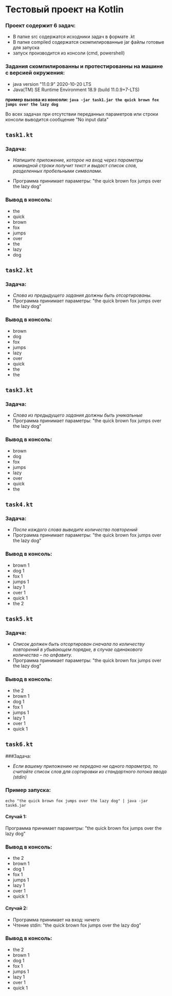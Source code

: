 # Тестовый проект на Kotlin

### Проект содержит 6 задач:
* В папке src содержатся исходники задач в формате .kt
* В папке compiled содержатся скомпилированные jar файлы готовые для запуска
* запуск производится из консоли (cmd, powershell)


### Задания скомпилированны и протестированны на машине с версией окружения:
* java version "11.0.9" 2020-10-20 LTS
* Java(TM) SE Runtime Environment 18.9 (build 11.0.9+7-LTS)

**пример вызова из консоли: `java -jar task1.jar the quick brown fox jumps over the lazy dog`**

Во всех задачах при отсутствии переданных параметров или строки консоли выводится сообщение "No input data"

## `task1.kt`

### Задача:
* _Напишите приложение, которое на вход через 
параметры командной строки получит текст 
и выдаст список слов, разделенных пробельными символами._
  
* Программа принимает параметры: "the quick brown fox jumps over the lazy dog"
### Вывод в консоль:
- the
- quick
- brown
- fox
- jumps
- over
- the
- lazy
- dog

## `task2.kt`
### Задача:
* _Слова из предыдущего задания должны быть отсортированы._
* Программа принимает параметры: "the quick brown fox jumps over the lazy dog"
### Вывод в консоль:
- brown
- dog
- fox
- jumps
- lazy
- over
- quick
- the
- the

## `task3.kt`
### Задача:
* _Слова из предыдущего задания должны быть уникальные_
* Программа принимает параметры: "the quick brown fox jumps over the lazy dog"
### Вывод в консоль:
- brown
- dog
- fox
- jumps
- lazy
- over
- quick
- the

## `task4.kt`
### Задача:
* _После каждого слова выведите количество повторений_
* Программа принимает параметры: "the quick brown fox jumps over the lazy dog"
### Вывод в консоль:
- brown 1
- dog 1
- fox 1
- jumps 1
- lazy 1
- over 1
- quick 1
- the 2

## `task5.kt`
### Задача:
* _Список должен быть отсортирован сначала
по количеству повторений в убывающем порядке, 
в случае одинакового количества – по алфавиту._
* Программа принимает параметры: "the quick brown fox jumps over the lazy dog"
### Вывод в консоль:
- the 2
- brown 1
- dog 1
- fox 1
- jumps 1
- lazy 1
- over 1
- quick 1


## `task6.kt`
###Задача:
* _Если вашему приложению не передано ни одного параметра, 
то считайте список слов для сортировки из стандартного потока ввода (stdin)_
### Пример запуска: 
`echo "the quick brown fox jumps over the lazy dog" | java -jar task6.jar`

#### Случай 1:
Программа принимает параметры: "the quick brown fox jumps over the lazy dog"
### Вывод в консоль:
- the 2
- brown 1
- dog 1
- fox 1
- jumps 1
- lazy 1
- over 1
- quick 1

#### Случай 2:
* Программа принимает на вход: ничего
* Чтение stdin: "the quick brown fox jumps over the lazy dog"
### Вывод в консоль:
- the 2
- brown 1
- dog 1
- fox 1
- jumps 1
- lazy 1
- over 1
- quick 1
